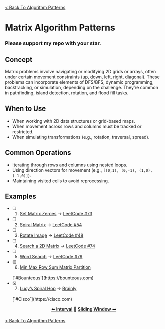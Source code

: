 [< Back To Algorithm Patterns](../../)

# Matrix Algorithm Patterns
### Please support my repo with your star.

## Concept
Matrix problems involve navigating or modifying 2D grids or arrays, often under certain movement constraints (up, down, left, right, diagonal). These problems can incorporate elements of DFS/BFS, dynamic programming, backtracking, or simulation, depending on the challenge. They’re common in pathfinding, island detection, rotation, and flood fill tasks.

## When to Use
- When working with 2D data structures or grid-based maps.
- When movement across rows and columns must be tracked or restricted.
- When simulating transformations (e.g., rotation, traversal, spread).

## Common Operations
- Iterating through rows and columns using nested loops.
- Using direction vectors for movement (e.g., `[(0,1), (0,-1), (1,0), (-1,0)]`).
- Maintaining visited cells to avoid reprocessing.

## Examples
- [ ] 1. [Set Matrix Zeroes]() → [LeetCode #73](https://leetcode.com/problems/set-matrix-zeroes)

- [ ] 2. [Spiral Matrix]() → [LeetCode #54](https://leetcode.com/problems/spiral-matrix)

- [ ] 3. [Rotate Image]() → [LeetCode #48](https://leetcode.com/problems/rotate-image)

- [ ] 4. [Search a 2D Matrix]() → [LeetCode #74](https://leetcode.com/problems/search-a-2d-matrix)

- [ ] 5. [Word Search]() → [LeetCode #79](https://leetcode.com/problems/word-search)

- [x] 6. [Min Max Row Sum Matrix Partition](min_max_row_sum_matrix_partition/)
  <br>
  [`#Bounteous`](https://bounteous.com)

- [x] 7. [Lucy’s Spiral Hop](lucy_spiral_hop/) → [Brainly](https://brainly.com/question/31047283)
  <br>
  [`#Cisco`](https://cisco.com)

<p align="center">
  <a href="../interval">⬅️ <strong>Interval</strong></a>
  🔸
  <a href="../sliding_window"><strong>Sliding Window</strong> ➡️</a>
</p>

[< Back To Algorithm Patterns](../../)
